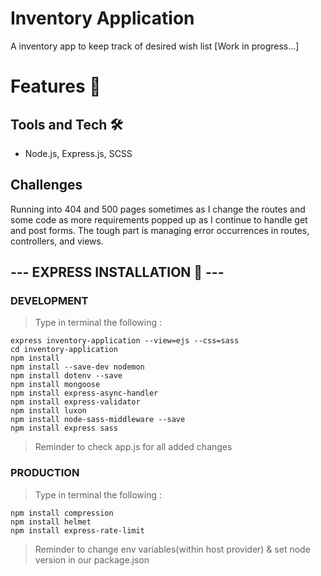 # Inventory Application
A inventory app to keep track of desired wish list [Work in progress...]

# Features 🎯

## Tools and Tech 🛠️
- Node.js, Express.js, SCSS

## Challenges
Running into 404 and 500 pages sometimes as I change the routes and some code as more requirements popped up as I continue to handle get and post forms. The tough part is managing error occurrences in routes, controllers, and views.

## --- EXPRESS INSTALLATION 🚂 ---
### DEVELOPMENT 
> Type in terminal the following : 
``` 
express inventory-application --view=ejs --css=sass
cd inventory-application
npm install 
npm install --save-dev nodemon
npm install dotenv --save
npm install mongoose
npm install express-async-handler
npm install express-validator
npm install luxon
npm install node-sass-middleware --save
npm install express sass
```

> Reminder to check app.js for all added changes 

### PRODUCTION
> Type in terminal the following : 
```
npm install compression
npm install helmet
npm install express-rate-limit
```
> Reminder to change env variables(within host provider) & set node version in our package.json 


